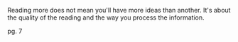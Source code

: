 Reading more does not mean you'll have more ideas than another. It's about the quality of the reading and the way you process the information.

pg. 7